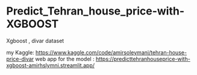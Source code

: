 # Predict_Tehran_house_price-with-XGBOOST
Xgboost , divar dataset 

my Kaggle:         https://www.kaggle.com/code/amirsoleymani/tehran-house-price-divar
web app for the model : 
https://predicttehranhouseprice-with-xgboost-amirhslymni.streamlit.app/
              
